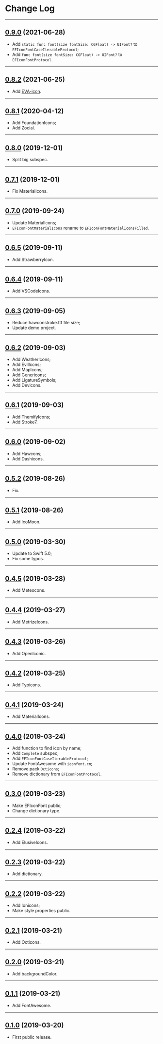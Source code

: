 # Change Log

-----

## [0.9.0](https://github.com/EFPrefix/EFIconFont/releases/tag/0.9.0) (2021-06-28)

- Add `static func font(size fontSize: CGFloat) -> UIFont?` to `EFIconFontCaseIterableProtocol`;
- Add `func font(size fontSize: CGFloat) -> UIFont?` to `EFIconFontProtocol`.

---

## [0.8.2](https://github.com/EFPrefix/EFIconFont/releases/tag/0.8.2) (2021-06-25)

- Add [EVA-icon](https://github.com/moeoverflow/EVA-icon).

---

## [0.8.1](https://github.com/EFPrefix/EFIconFont/releases/tag/0.8.1) (2020-04-12)

- Add FoundationIcons;
- Add Zocial.

---

## [0.8.0](https://github.com/EFPrefix/EFIconFont/releases/tag/0.8.0) (2019-12-01)

- Split big subspec.

---

## [0.7.1](https://github.com/EFPrefix/EFIconFont/releases/tag/0.7.1) (2019-12-01)

- Fix MaterialIcons.

---

## [0.7.0](https://github.com/EFPrefix/EFIconFont/releases/tag/0.7.0) (2019-09-24)

- Update MaterialIcons;
- `EFIconFontMaterialIcons` rename to `EFIconFontMaterialIconsFilled`.

---

## [0.6.5](https://github.com/EFPrefix/EFIconFont/releases/tag/0.6.5) (2019-09-11)

- Add StrawberryIcon.

---

## [0.6.4](https://github.com/EFPrefix/EFIconFont/releases/tag/0.6.4) (2019-09-11)

- Add VSCodeIcons.

---

## [0.6.3](https://github.com/EFPrefix/EFIconFont/releases/tag/0.6.3) (2019-09-05)

- Reduce hawconstroke.ttf file size;
- Update demo project.

---

## [0.6.2](https://github.com/EFPrefix/EFIconFont/releases/tag/0.6.2) (2019-09-03)

- Add WeatherIcons;
- Add EvilIcons;
- Add MapIcons;
- Add Genericons;
- Add LigatureSymbols;
- Add Devicons.

---

## [0.6.1](https://github.com/EFPrefix/EFIconFont/releases/tag/0.6.1) (2019-09-03)

- Add ThemifyIcons;
- Add Stroke7.

---

## [0.6.0](https://github.com/EFPrefix/EFIconFont/releases/tag/0.6.0) (2019-09-02)

- Add Hawcons;
- Add Dashicons.

---

## [0.5.2](https://github.com/EFPrefix/EFIconFont/releases/tag/0.5.2) (2019-08-26)

- Fix.

---

## [0.5.1](https://github.com/EFPrefix/EFIconFont/releases/tag/0.5.1) (2019-08-26)

- Add IcoMoon.

---

## [0.5.0](https://github.com/EFPrefix/EFIconFont/releases/tag/0.5.0) (2019-03-30)

- Update to Swift 5.0;
- Fix some typos.

---

## [0.4.5](https://github.com/EFPrefix/EFIconFont/releases/tag/0.4.5) (2019-03-28)

- Add Meteocons.

---

## [0.4.4](https://github.com/EFPrefix/EFIconFont/releases/tag/0.4.4) (2019-03-27)

- Add MetrizeIcons.

---

## [0.4.3](https://github.com/EFPrefix/EFIconFont/releases/tag/0.4.3) (2019-03-26)

- Add OpenIconic.

---

## [0.4.2](https://github.com/EFPrefix/EFIconFont/releases/tag/0.4.2) (2019-03-25)

- Add Typicons.

---

## [0.4.1](https://github.com/EFPrefix/EFIconFont/releases/tag/0.4.1) (2019-03-24)

- Add MaterialIcons.

---

## [0.4.0](https://github.com/EFPrefix/EFIconFont/releases/tag/0.4.0) (2019-03-24)

- Add function to find icon by name;
- Add `Complete` subspec;
- Add `EFIconFontCaseIterableProtocol`;
- Update FontAwesome with `iconfont.cn`;
- Remove pack `Octicons`;
- Remove dictionary from `EFIconFontProtocol`.

---

## [0.3.0](https://github.com/EFPrefix/EFIconFont/releases/tag/0.3.0) (2019-03-23)

- Make EFIconFont public;
- Change dictionary type.

---

## [0.2.4](https://github.com/EFPrefix/EFIconFont/releases/tag/0.2.4) (2019-03-22)

- Add ElusiveIcons.

---

## [0.2.3](https://github.com/EFPrefix/EFIconFont/releases/tag/0.2.3) (2019-03-22)

- Add dictionary.

---

## [0.2.2](https://github.com/EFPrefix/EFIconFont/releases/tag/0.2.2) (2019-03-22)

- Add Ionicons;
- Make style properties public.

---

## [0.2.1](https://github.com/EFPrefix/EFIconFont/releases/tag/0.2.1) (2019-03-21)

- Add Octicons.

---

## [0.2.0](https://github.com/EFPrefix/EFIconFont/releases/tag/0.2.0) (2019-03-21)

- Add backgroundColor.

---

## [0.1.1](https://github.com/EFPrefix/EFIconFont/releases/tag/0.1.1) (2019-03-21)

- Add FontAwesome.

---

## [0.1.0](https://github.com/EFPrefix/EFIconFont/releases/tag/0.1.0) (2019-03-20)

- First public release.
